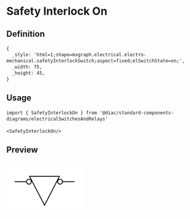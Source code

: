 # Safety Interlock On

## Definition

```
{
  _style: 'html=1;shape=mxgraph.electrical.electro-mechanical.safetyInterlockSwitch;aspect=fixed;elSwitchState=on;',
  _width: 75,
  _height: 45,
}
```

## Usage

```
import { SafetyInterlockOn } from '@diac/standard-components-diagrams/electricalSwitchesAndRelays'

<SafetyInterlockOn/>
```

## Preview

<img src="./safety-interlock-on.png" width="200"/>
